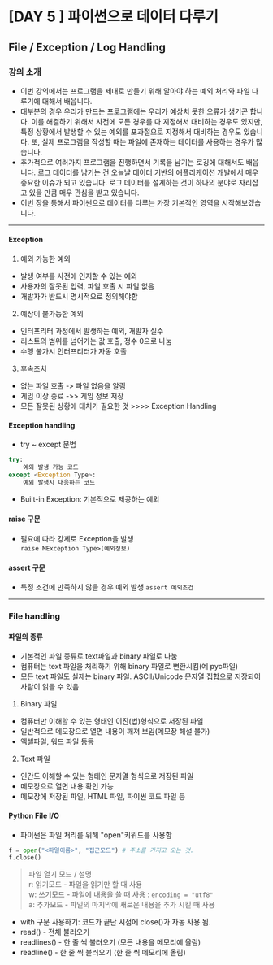 # [DAY 5 ] 파이썬으로 데이터 다루기
## File / Exception / Log Handling
### 강의 소개
- 이번 강의에서는 프로그램을 제대로 만들기 위해 알아야 하는 예외 처리와 파일 다루기에 대해서 배웁니다.
- 대부분의 경우 우리가 만드는 프로그램에는 우리가 예상치 못한 오류가 생기곤 합니다. 이를 해결하기 위해서 사전에 모든 경우를 다 지정해서 대비하는 경우도 있지만, 특정 상황에서 발생할 수 있는 예외를 포과절으로 지정해서 대비하는 경우도 있습니다. 또, 실제 프로그램을 작성할 때는 파일에 존재하는 데이터를 사용하는 경우가 많습니다.
- 추가적으로 여러가지 프로그램을 진행하면서 기록을 남기는 로깅에 대해서도 배웁니다. 로그 데이터를 남기는 건 오늘날 데이터 기반의 애플리케이션 개발에서 매우 중요한 이슈가 되고 있습니다. 로그 데이터를 설계하는 것이 하나의 분야로 자리잡고 있을 만큼 매우 관심을 받고 있습니다.
- 이번 장을 통해서 파이썬으로 데이터를 다루는 가장 기본적인 영역을 시작해보겠습니다.
---
#### Exception
1) 예외 가능한 예외
- 발생 여부를 사전에 인지할 수 있는 예외
- 사용자의 잘못된 입력, 파일 호출 시 파일 없음
- 개발자가 반드시 명시적으로 정의해야함
2) 예상이 불가능한 예외
- 인터프리터 과정에서 발생하는 예외, 개발자 실수
- 리스트의 범위를 넘어가는 값 호출, 정수 0으로 나눔
- 수행 불가시 인터프리터가 자동 호출
3) 후속조치
- 없는 파일 호출 -> 파일 없음을 알림
- 게임 이상 종료 ->> 게임 정보 저장
- 모든 잘못된 상황에 대처가 필요한 것 >>>> Exception Handling

#### Exception handling
- try ~ except 문법
```python
try:
	예외 발생 가능 코드
except <Exception Type>:
	예외 발생시 대응하는 코드
```
- Built-in Exception: 기본적으로 제공하는 예외
#### raise 구문
- 필요에 따라 강제로 Exception을 발생<br>
`raise MException Type>(예외정보)`
#### assert 구문
- 특정 조건에 만족하지 않을 경우 예외 발생
`assert 예외조건`
---
### File handling
#### 파일의 종류
- 기본적인 파일 종류로 text파일과 binary 파일로 나눔
- 컴퓨터는 text 파일을 처리하기 위해 binary 파일로 변환시킴(예 pyc파일)
- 모든 text 파일도 실제는 binary 파일. ASCII/Unicode 문자열 집합으로 저장되어 사람이 읽을 수 있음<br>

1) Binary 파일
- 컴퓨터만 이해할 수 있는 형태인 이진(법)형식으로 저장된 파일
- 일반적으로 메모장으로 열면 내용이 깨져 보임(메모장 해설 불가)
- 엑셀파일, 워드 파일 등등<br>

2) Text 파일
- 인간도 이해할 수 있는 형태인 문자열 형식으로 저장된 파일
- 메모장으로 열면 내용 확인 가능
- 메모장에 저장된 파일, HTML 파일, 파이썬 코드 파일 등

#### Python File I/O
- 파이썬은 파일 처리를 위해 "open"키워드를 사용함
```python
f = open("<파일이름>", "접근모드") # 주소를 가지고 오는 것.
f.close()
```
> 파일 열기 모드 / 설명<br>
> r: 읽기모드 - 파일을 읽기만 할 때 사용<br>
> w: 쓰기모드 - 파일에 내용을 쓸 때 사용 : `encoding = "utf8"`<br>
> a: 추가모드 - 파일의 마지막에 새로운 내용을 추가 시킬 때 사용<br>
- with 구문 사용하기: 코드가 끝난 시점에 close()가 자동 사용 됨.
- read() - 전체 불러오기
- readlines() - 한 줄 씩 불러오기 (모든 내용을 메모리에 올림)
- readline() - 한 줄 씩 불러오기 (한 줄 씩 메모리에 올림)



















